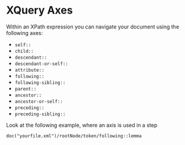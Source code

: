 # XQuery Axes

Within an XPath expression you can navigate your document using the following axes:

* `self::`
* `child::`
* `descendant::`
* `descendant-or-self::`
* `attribute::`
* `following::`
* `following-sibling::`
* `parent::`
* `ancestor::`
* `ancestor-or-self::`
* `preceding::`
* `preceding-sibling::`

Look at the following example, where an axis is used in a step

`doc("yourfile.xml")/rootNode/token/following::lemma`

